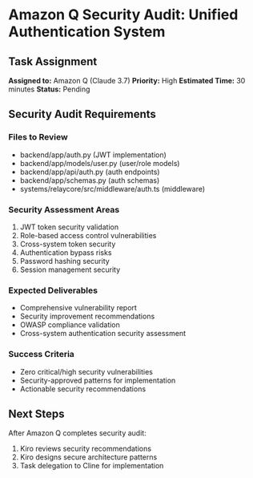 # Amazon Q Security Audit: Unified Authentication System

## Task Assignment

**Assigned to:** Amazon Q (Claude 3.7)
**Priority:** High
**Estimated Time:** 30 minutes
**Status:** Pending

## Security Audit Requirements

### Files to Review

- backend/app/auth.py (JWT implementation)
- backend/app/models/user.py (user/role models)
- backend/app/api/auth.py (auth endpoints)
- backend/app/schemas.py (auth schemas)
- systems/relaycore/src/middleware/auth.ts (middleware)

### Security Assessment Areas

1. JWT token security validation
2. Role-based access control vulnerabilities
3. Cross-system token security
4. Authentication bypass risks
5. Password hashing security
6. Session management security

### Expected Deliverables

- Comprehensive vulnerability report
- Security improvement recommendations
- OWASP compliance validation
- Cross-system authentication security assessment

### Success Criteria

- Zero critical/high security vulnerabilities
- Security-approved patterns for implementation
- Actionable security recommendations

## Next Steps

After Amazon Q completes security audit:

1. Kiro reviews security recommendations
2. Kiro designs secure architecture patterns
3. Task delegation to Cline for implementation

